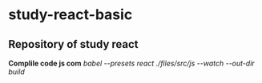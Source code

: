 # study-react-basic
## Repository of study react
 **Complile code js com** _babel --presets react ./files/src/js --watch --out-dir build_
